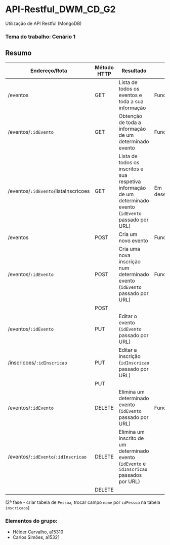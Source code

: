 ﻿# API-Restful_DWM_CD_G2
Utilização de API Restful (MongoDB)

### **Tema do trabalho:** Cenário 1

## Resumo

| Endereço/Rota | Método HTTP | Resultado | Estado |
| --- | --- | --- | --- |
| /eventos | GET | Lista de todos os eventos e toda a sua informação | Funciona |
| /eventos/`:idEvento` | GET | Obtenção de toda a informação de um determinado evento | Funciona |
| /eventos/`:idEvento`/listaInscricoes | GET | Lista de todos os inscritos e sua respetiva informação de um determinado evento (`idEvento` passado por URL) | Em desenvolvimento |
| /eventos | POST | Cria um novo evento | Funciona |
| /eventos/`:idEvento` | POST | Cria uma nova inscrição num determinado evento (`idEvento` passado por URL) | Funciona |
|  | POST |  |
| /eventos/`:idEvento` | PUT | Editar o evento (`idEvento` passado por URL) |
| /inscricoes/`:idInscricao` | PUT | Editar a inscrição (`idInscricao` passado por URL) |
|  | PUT |  |
| /eventos/`:idEvento` | DELETE | Elimina um determinado evento (`idEvento` passado por URL) | Funciona |
| /eventos/`:idEvento`/`:idInscricao` | DELETE | Elimina um inscrito de um determinado evento (`idEvento` e `idInscricao` passados por URL) |
|  | DELETE |  |

(2ª fase - criar tabela de `Pessoa`; trocar campo `nome` por `idPessoa` na tabela `inscricaos`)

### **Elementos do grupo:**
- Hélder Carvalho, a15310
- Carlos Simões, a15321